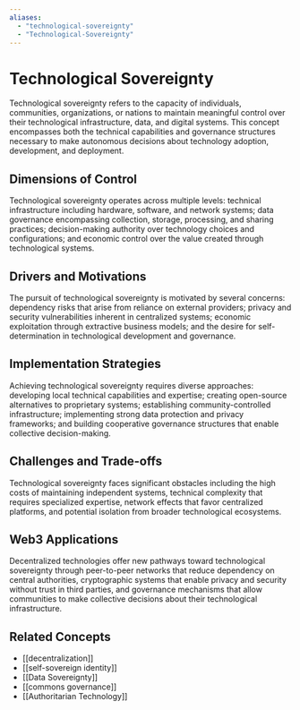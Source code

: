```yaml
---
aliases:
  - "technological-sovereignty"
  - "Technological-Sovereignty"
---
```


# Technological Sovereignty

Technological sovereignty refers to the capacity of individuals, communities, organizations, or nations to maintain meaningful control over their technological infrastructure, data, and digital systems. This concept encompasses both the technical capabilities and governance structures necessary to make autonomous decisions about technology adoption, development, and deployment.

## Dimensions of Control

Technological sovereignty operates across multiple levels: technical infrastructure including hardware, software, and network systems; data governance encompassing collection, storage, processing, and sharing practices; decision-making authority over technology choices and configurations; and economic control over the value created through technological systems.

## Drivers and Motivations

The pursuit of technological sovereignty is motivated by several concerns: dependency risks that arise from reliance on external providers; privacy and security vulnerabilities inherent in centralized systems; economic exploitation through extractive business models; and the desire for self-determination in technological development and governance.

## Implementation Strategies

Achieving technological sovereignty requires diverse approaches: developing local technical capabilities and expertise; creating open-source alternatives to proprietary systems; establishing community-controlled infrastructure; implementing strong data protection and privacy frameworks; and building cooperative governance structures that enable collective decision-making.

## Challenges and Trade-offs

Technological sovereignty faces significant obstacles including the high costs of maintaining independent systems, technical complexity that requires specialized expertise, network effects that favor centralized platforms, and potential isolation from broader technological ecosystems.

## Web3 Applications

Decentralized technologies offer new pathways toward technological sovereignty through peer-to-peer networks that reduce dependency on central authorities, cryptographic systems that enable privacy and security without trust in third parties, and governance mechanisms that allow communities to make collective decisions about their technological infrastructure.

## Related Concepts

- [[decentralization]]
- [[self-sovereign identity]]
- [[Data Sovereignty]]
- [[commons governance]]
- [[Authoritarian Technology]]